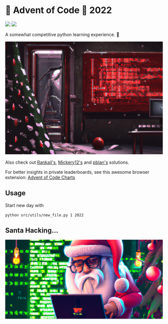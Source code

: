 # :christmas_tree: Advent of Code :gift: 2022

![](https://img.shields.io/badge/stars%20⭐-30-yellow) ![](https://img.shields.io/badge/days%20completed-15-red)

A somewhat competitive python learning experience. :snake:

![](.github/aoc.png)

Also check out [Rankail's](https://github.com/Rankail/AdventOfCode), [Mickery12's](https://github.com/Mickery12/Advent-of-Code) and [pblan's](https://github.com/pblan/aoc) solutions.

For better insights in private leaderboards, see this awesome browser extension: 
[Advent of Code Charts](https://github.com/jeroenheijmans/advent-of-code-charts)

## Usage

Start new day with

```shell
python src/utils/new_file.py 1 2022
```

## Santa Hacking…
![](.github/santa_hacking.png)